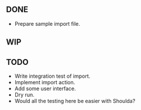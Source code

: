 DONE
----
* Prepare sample import file.

WIP
---

TODO
----
* Write integration test of import.
* Implement import action.
* Add some user interface.
* Dry run.
* Would all the testing here be easier with Shoulda?
